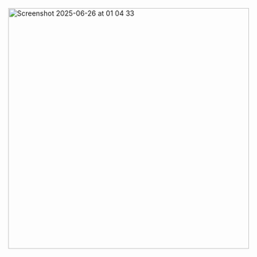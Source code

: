<img width="490" alt="Screenshot 2025-06-26 at 01 04 33" src="https://github.com/user-attachments/assets/a7a343b6-fb3a-43b2-b68b-f8a2b72258ad" />
